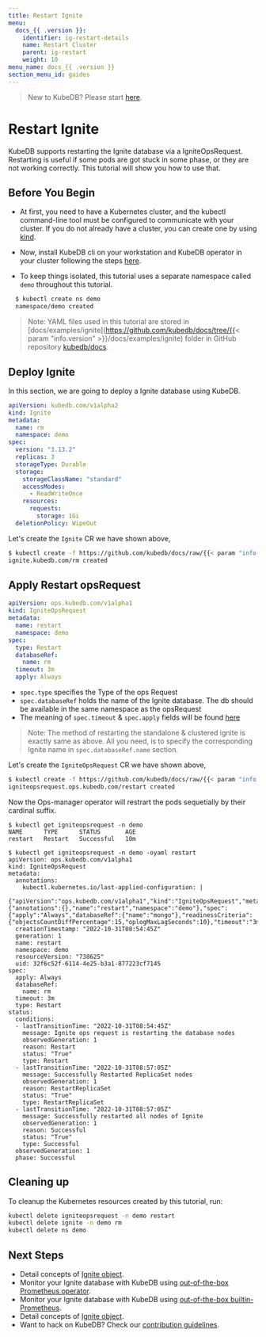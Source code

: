 ```yaml
---
title: Restart Ignite
menu:
  docs_{{ .version }}:
    identifier: ig-restart-details
    name: Restart Cluster
    parent: ig-restart
    weight: 10
menu_name: docs_{{ .version }}
section_menu_id: guides
---
```


> New to KubeDB? Please start [here](/docs/README.md).

# Restart Ignite

KubeDB supports restarting the Ignite database via a IgniteOpsRequest. Restarting is useful if some pods are got stuck in some phase, or they are not working correctly. This tutorial will show you how to use that.

## Before You Begin

- At first, you need to have a Kubernetes cluster, and the kubectl command-line tool must be configured to communicate with your cluster. If you do not already have a cluster, you can create one by using [kind](https://kind.sigs.k8s.io/docs/user/quick-start/).

- Now, install KubeDB cli on your workstation and KubeDB operator in your cluster following the steps [here](/docs/setup/README.md).

- To keep things isolated, this tutorial uses a separate namespace called `demo` throughout this tutorial.

```bash
  $ kubectl create ns demo
  namespace/demo created
  ```

> Note: YAML files used in this tutorial are stored in [docs/examples/ignite](https://github.com/kubedb/docs/tree/{{< param "info.version" >}}/docs/examples/ignite) folder in GitHub repository [kubedb/docs](https://github.com/kubedb/docs).

## Deploy Ignite

In this section, we are going to deploy a Ignite database using KubeDB.

```yaml
apiVersion: kubedb.com/v1alpha2
kind: Ignite
metadata:
  name: rm
  namespace: demo
spec:
  version: "3.13.2"
  replicas: 3
  storageType: Durable
  storage:
    storageClassName: "standard"
    accessModes:
      - ReadWriteOnce
    resources:
      requests:
        storage: 1Gi
  deletionPolicy: WipeOut
```

Let's create the `Ignite` CR we have shown above,

```bash
$ kubectl create -f https://github.com/kubedb/docs/raw/{{< param "info.version" >}}/docs/examples/ignite/restart/rm.yaml
ignite.kubedb.com/rm created
```

## Apply Restart opsRequest

```yaml
apiVersion: ops.kubedb.com/v1alpha1
kind: IgniteOpsRequest
metadata:
  name: restart
  namespace: demo
spec:
  type: Restart
  databaseRef:
    name: rm
  timeout: 3m
  apply: Always
```

- `spec.type` specifies the Type of the ops Request
- `spec.databaseRef` holds the name of the Ignite database.  The db should be available in the same namespace as the opsRequest
- The meaning of `spec.timeout` & `spec.apply` fields will be found [here](/docs/guides/ignite/concepts/opsrequest.md#spectimeout)

> Note: The method of restarting the standalone & clustered ignite is exactly same as above. All you need, is to specify the corresponding Ignite name in `spec.databaseRef.name` section.

Let's create the `IgniteOpsRequest` CR we have shown above,

```bash
$ kubectl create -f https://github.com/kubedb/docs/raw/{{< param "info.version" >}}/docs/examples/ignite/restart/ops.yaml
igniteopsrequest.ops.kubedb.com/restart created
```

Now the Ops-manager operator will restrart the pods sequetially by their cardinal suffix.

```shell
$ kubectl get igniteopsrequest -n demo
NAME      TYPE      STATUS       AGE
restart   Restart   Successful   10m

$ kubectl get igniteopsrequest -n demo -oyaml restart
apiVersion: ops.kubedb.com/v1alpha1
kind: IgniteOpsRequest
metadata:
  annotations:
    kubectl.kubernetes.io/last-applied-configuration: |
      {"apiVersion":"ops.kubedb.com/v1alpha1","kind":"IgniteOpsRequest","metadata":{"annotations":{},"name":"restart","namespace":"demo"},"spec":{"apply":"Always","databaseRef":{"name":"mongo"},"readinessCriteria":{"objectsCountDiffPercentage":15,"oplogMaxLagSeconds":10},"timeout":"3m","type":"Restart"}}
  creationTimestamp: "2022-10-31T08:54:45Z"
  generation: 1
  name: restart
  namespace: demo
  resourceVersion: "738625"
  uid: 32f6c52f-6114-4e25-b3a1-877223cf7145
spec:
  apply: Always
  databaseRef:
    name: rm
  timeout: 3m
  type: Restart
status:
  conditions:
  - lastTransitionTime: "2022-10-31T08:54:45Z"
    message: Ignite ops request is restarting the database nodes
    observedGeneration: 1
    reason: Restart
    status: "True"
    type: Restart
  - lastTransitionTime: "2022-10-31T08:57:05Z"
    message: Successfully Restarted ReplicaSet nodes
    observedGeneration: 1
    reason: RestartReplicaSet
    status: "True"
    type: RestartReplicaSet
  - lastTransitionTime: "2022-10-31T08:57:05Z"
    message: Successfully restarted all nodes of Ignite
    observedGeneration: 1
    reason: Successful
    status: "True"
    type: Successful
  observedGeneration: 1
  phase: Successful
```


## Cleaning up

To cleanup the Kubernetes resources created by this tutorial, run:

```bash
kubectl delete igniteopsrequest -n demo restart
kubectl delete ignite -n demo rm
kubectl delete ns demo
```

## Next Steps

- Detail concepts of [Ignite object](/docs/guides/ignite/concepts/ignite.md).
- Monitor your Ignite database with KubeDB using [out-of-the-box Prometheus operator](/docs/guides/ignite/monitoring/using-prometheus-operator.md).
- Monitor your Ignite database with KubeDB using [out-of-the-box builtin-Prometheus](/docs/guides/ignite/monitoring/using-builtin-prometheus.md).
- Detail concepts of [Ignite object](/docs/guides/ignite/concepts/ignite.md).
- Want to hack on KubeDB? Check our [contribution guidelines](/docs/CONTRIBUTING.md).
